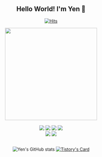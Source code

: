 
<!-- <img src="https://capsule-render.vercel.app/api?type=waving&color=0:E34C26,10:DA5B0B,30:C6538C,75:3572A5,100:A371F7&height=100&section=header&text=&fontSize=0" width="100%"/> -->

<div align="center">

## Hello World! I'm Yen 🐶
[![Hits](https://hits.seeyoufarm.com/api/count/incr/badge.svg?url=https%3A%2F%2Fgithub.com%2Fyenny42%2Fhit-counter&count_bg=%2382A5DF&title_bg=%23B6BFCF&icon=&icon_color=%23000000&title=hits&edge_flat=false)](https://hits.seeyoufarm.com) <br/>

<img src="https://github.com/yenny42/yenny42/assets/107637741/785d8599-334f-4fd4-b854-0520991958a1" width=300 />

<br/>
<br/>
<div style="text-align: center;">
<img src="https://img.shields.io/badge/swift-F05138?style=for-the-badge&logo=swift&logoColor=white"> <img src="https://img.shields.io/badge/xcode-147EFB?style=for-the-badge&logo=xcode&logoColor=white"> <img src="https://img.shields.io/badge/ios-000000?style=for-the-badge&logo=ios&logoColor=white"> <img src="https://img.shields.io/badge/git-F05032?style=for-the-badge&logo=git&logoColor=white"> <br/>
<img src="https://img.shields.io/badge/adobexd-FF61F6?style=for-the-badge&logo=adobexd&logoColor=white"> <img src="https://img.shields.io/badge/figma-F24E1E?style=for-the-badge&logo=figma&logoColor=white">
</div><br/>

![Yen's GitHub stats](https://github-readme-stats.vercel.app/api?username=yenny42&show_icons=true&theme=shadow_blue) [![Tistory's Card](https://github-readme-tistory-card.vercel.app/api?name=yy-dev&theme=santorini)](https://yy-dev.tistory.com/manage/posts/)


<br/>
<!-- <img src="https://capsule-render.vercel.app/api?type=rect&color=0:E34C26,10:DA5B0B,30:C6538C,75:3572A5,100:A371F7&height=40&section=footer&text=&fontSize=0" width="100%"/> -->

</div>
